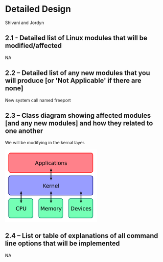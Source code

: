 # Detailed Design

Shivani and Jordyn

## 2.1 - Detailed list of Linux modules that will be modified/affected

NA

## 2.2 – Detailed list of any new modules that you will produce [or 'Not Applicable' if there are none]

New system call named freeport

## 2.3 – Class diagram showing affected modules [and any new modules] and how they related to one another

We will be modifying in the kernal layer.

<!-- ![diagram](./image.png) -->
<img src="./image.png" alt="drawing" width="300" hright="300"/>


## 2.4 – List or table of explanations of all command line options that will be implemented

NA
